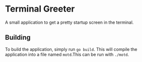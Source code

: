 # Terminal Greeter

A small application to get a pretty startup screen in the terminal.

## Building

To build the application, simply run `go build`. This will compile the
application into a file named `motd`.This can be run with `./motd`.

